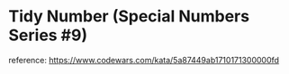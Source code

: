 # Tidy Number (Special Numbers Series #9)

reference: https://www.codewars.com/kata/5a87449ab1710171300000fd
